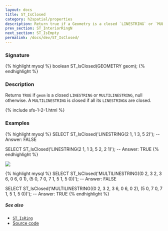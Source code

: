 ```yaml
---
layout: docs
title: ST_IsClosed
category: h2spatial/properties
description: Return true if a Geometry is a closed `LINESTRING` or `MULTILINESTRING`
prev_section: ST_InteriorRingN
next_section: ST_IsEmpty
permalink: /docs/dev/ST_IsClosed/
---
```


### Signature

{% highlight mysql %}
boolean ST_IsClosed(GEOMETRY geom);
{% endhighlight %}

### Description

Returns `TRUE` if `geom` is a closed `LINESTRING` or `MULTILINESTRING`, null
otherwise. A `MULTILINESTRING` is closed if all its `LINESTRING`s are closed.

{% include sfs-1-2-1.html %}

### Examples

{% highlight mysql %}
SELECT ST_IsClosed('LINESTRING(2 1, 1 3, 5 2)');
-- Answer: FALSE

SELECT ST_IsClosed('LINESTRING(2 1, 1 3, 5 2, 2 1)');
-- Answer: TRUE
{% endhighlight %}

<img class="displayed" src="../ST_IsClosed.png"/>

{% highlight mysql %}
SELECT ST_IsClosed('MULTILINESTRING((0 2, 3 2, 3 6, 0 6, 0 1), 
                                    (5 0, 7 0, 7 1, 5 1, 5 0))');
-- Answer: FALSE

SELECT ST_IsClosed('MULTILINESTRING((0 2, 3 2, 3 6, 0 6, 0 2), 
                                    (5 0, 7 0, 7 1, 5 1, 5 0))');
-- Answer: TRUE
{% endhighlight %}

##### See also

* [`ST_IsRing`](../ST_IsRing)
* <a href="https://github.com/irstv/H2GIS/blob/master/h2spatial/src/main/java/org/h2gis/h2spatial/internal/function/spatial/properties/ST_IsClosed.java" target="_blank">Source code</a>
